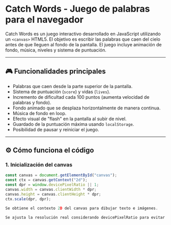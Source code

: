
# Catch Words - Juego de palabras para el navegador

Catch Words es un juego interactivo desarrollado en JavaScript utilizando un `<canvas>` HTML5. El objetivo es escribir las palabras que caen del cielo antes de que lleguen al fondo de la pantalla. El juego incluye animación de fondo, música, niveles y sistema de puntuación.

---

## 🎮 Funcionalidades principales

- Palabras que caen desde la parte superior de la pantalla.
- Sistema de puntuación (`score`) y vidas (`lives`).
- Incremento de dificultad cada 100 puntos (aumenta velocidad de palabras y fondo).
- Fondo animado que se desplaza horizontalmente de manera continua.
- Música de fondo en loop.
- Efecto visual de "flash" en la pantalla al subir de nivel.
- Guardado de la puntuación máxima usando `localStorage`.
- Posibilidad de pausar y reiniciar el juego.

---

## ⚙️ Cómo funciona el código

### 1. Inicialización del canvas

```javascript
const canvas = document.getElementById("canvas");
const ctx = canvas.getContext("2d");
const dpr = window.devicePixelRatio || 1;
canvas.width = canvas.clientWidth * dpr;
canvas.height = canvas.clientHeight * dpr;
ctx.scale(dpr, dpr);

Se obtiene el contexto 2D del canvas para dibujar texto e imágenes.

Se ajusta la resolución real considerando devicePixelRatio para evitar pixelación.